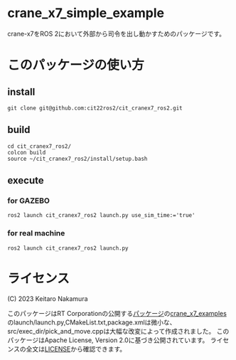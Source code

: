 # crane_x7_simple_example
crane-x7をROS 2において外部から司令を出し動かすためのパッケージです。


# このパッケージの使い方
## install
```
git clone git@github.com:cit22ros2/cit_cranex7_ros2.git
```
## build
```
cd cit_cranex7_ros2/
colcon build
source ~/cit_cranex7_ros2/install/setup.bash
```
## execute
### for GAZEBO
```
ros2 launch cit_cranex7_ros2 launch.py use_sim_time:='true'
```
### for real machine
```
ros2 launch cit_cranex7_ros2 launch.py 
```

# ライセンス
(C) 2023 Keitaro Nakamura

このパッケージはRT Corporationの公開する[パッケージ](https://github.com/rt-net/crane_x7_ros/tree/ros2)の[crane_x7_examples](https://github.com/rt-net/crane_x7_ros/tree/ros2/crane_x7_examples)のlaunch/launch.py,CMakeList.txt,package.xmlは微小な、src/exec_dir/pick_and_move.cppは大幅な改変によって作成されました。
このパッケージはApache License, Version 2.0に基づき公開されています。
ライセンスの全文は[LICENSE](./LICENSE)から確認できます。

